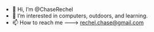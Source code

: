 - 👋 Hi, I’m @ChaseRechel
- 👀 I’m interested in computers, outdoors, and learning. 
- 📫 How to reach me ---> rechel.chase@gmail.com

<!---
ChaseRechel/ChaseRechel is a ✨ special ✨ repository because its `README.md` (this file) appears on your GitHub profile.
You can click the Preview link to take a look at your changes.
--->
